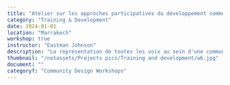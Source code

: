 ```yaml
---
title: "Atelier sur les approches participatives du développement communautaire"
category: "Training & Development"
date: 2024-01-01
location: "Marrakech"
workshop: true
instructor: "Eastman Johnson"
description: "La représentation de toutes les voix au sein d'une communauté est un élément essentiel d'un développement communautaire positif et réussi. Cet atelier traite des approches participatives du développement communautaire, ou de la manière dont les projets de développement communautaire peuvent être plus inclusifs tout au long de leur conception et de leur création. Les participants à cet atelier examineront plusieurs scénarios de développement communautaire et se demanderont s'ils sont participatifs et comment ils peuvent les améliorer pour mieux représenter la communauté. Les participants prendront également des projets sur lesquels ils ont travaillé et examineront s'ils ont utilisé ou non des approches participatives."
thumbnail: "/notassets/Projects pics/Training and development/w6.jpg"
document: ""
categoryf: "Community Design Workshops"
---
```

